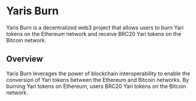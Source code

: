 # Yaris Burn

Yaris Burn is a decentralized web3 project that allows users to burn Yari tokens on the Ethereum network and receive BRC20 Yari tokens on the Bitcoin network.

## Overview

Yaris Burn leverages the power of blockchain interoperability to enable the conversion of Yari tokens between the Ethereum and Bitcoin networks. By burning Yari tokens on Ethereum, users  BRC20 Yari tokens on the Bitcoin network.
